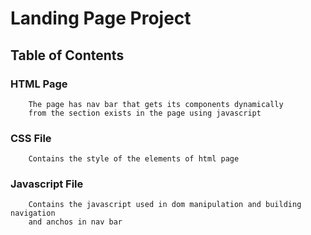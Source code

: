 # Landing Page Project

## Table of Contents

### HTML Page
        The page has nav bar that gets its components dynamically
        from the section exists in the page using javascript
### CSS File
        Contains the style of the elements of html page
### Javascript File
        Contains the javascript used in dom manipulation and building navigation 
        and anchos in nav bar

